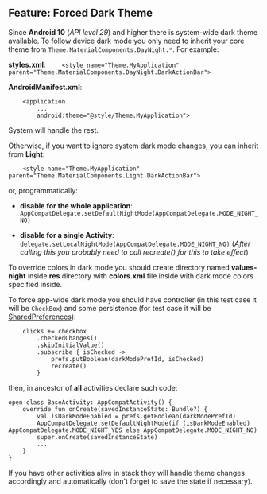 ## Feature: Forced Dark Theme

Since **Android 10** (*API level 29*) and higher there is system-wide dark theme available. To follow device dark mode you only need to inherit your core theme from ```Theme.MaterialComponents.DayNight.*```. For example:

**styles.xml**:
```    <style name="Theme.MyApplication" parent="Theme.MaterialComponents.DayNight.DarkActionBar">```

**AndroidManifest.xml**:
```
    <application
        ...
        android:theme="@style/Theme.MyApplication">
```

System will handle the rest.

Otherwise, if you want to ignore system dark mode changes, you can inherit from **Light**:

```    <style name="Theme.MyApplication" parent="Theme.MaterialComponents.Light.DarkActionBar">```

or, programmatically:
- **disable for the whole application**: ```AppCompatDelegate.setDefaultNightMode(AppCompatDelegate.MODE_NIGHT_NO)```

- **disable for a single Activity**: ```delegate.setLocalNightMode(AppCompatDelegate.MODE_NIGHT_NO)```
    (*After calling this you probably need to call recreate() for this to take effect*)

To override colors in dark mode you should create directory named **values-night** inside **res** directory with **colors.xml** file inside with dark mode colors specified inside.

To force app-wide dark mode you should have controller (in this test case it will be ```CheckBox```) and some persistence (for test case it will be [SharedPreferences](https://developer.android.com/training/data-storage/shared-preferences)):
```
    clicks += checkbox
        .checkedChanges()
        .skipInitialValue()
        .subscribe { isChecked ->
            prefs.putBoolean(darkModePrefId, isChecked)
            recreate()
        }
```

then, in ancestor of **all** activities declare such code:
```
open class BaseActivity: AppCompatActivity() {
    override fun onCreate(savedInstanceState: Bundle?) {
        val isDarkModeEnabled = prefs.getBoolean(darkModePrefId)
        AppCompatDelegate.setDefaultNightMode(if (isDarkModeEnabled) AppCompatDelegate.MODE_NIGHT_YES else AppCompatDelegate.MODE_NIGHT_NO)
        super.onCreate(savedInstanceState)
        ...
    }
}
```

If you have other activities alive in stack they will handle theme changes accordingly and automatically (don't forget to save the state if necessary).